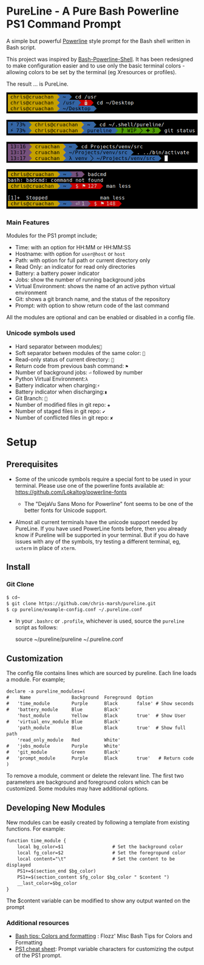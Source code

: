 PureLine - A Pure Bash Powerline PS1 Command Prompt
===================================================

A simple but powerful [Powerline](https://github.com/Lokaltog/vim-powerline) style prompt for the Bash shell written in Bash script.

This project was inspired by [Bash-Powerline-Shell](https://github.com/abhijitvalluri/bash-powerline-shell). It has been redesigned to make configuration easier and to use only the basic terminal colors - allowing colors to be set by the terminal (eg Xresources or profiles).

The result ... is PureLine.

![Default Install](/Screenshots/screen1.png?raw=true "PureLine Bash PS1: Default install")

![Battery and Git Modules](/Screenshots/screen2.png?raw=true "PureLine Bash PS1: Battery and Git Modules")

![Time and Python Virtual Modules](/Screenshots/screen3.png?raw=true "PureLine Bash PS1: Time and Python Virtual Modules")

![Jobs and Prompt Modules](/Screenshots/screen4.png?raw=true "PureLine Bash PS1: Jobs and Prompt Modules")

### Main Features

Modules for the PS1 prompt include;

* Time: with an option for HH:MM or HH:MM:SS
* Hostname: with option for `user@host` or `host`
* Path: with option for full path or current directory only
* Read Only: an indicator for read only directories
* Battery: a battery power indicator
* Jobs: show the number of running background jobs
* Virtual Environment: shows the name of an active python virtual environment
* Git: shows a git branch name, and the status of the repository
* Prompt: with option to show return code of the last command

All the modules are optional and can be enabled or disabled in a config file.

### Unicode symbols used

* Hard separator between modules``
* Soft separator betwen modules of the same color: ``
* Read-only status of current directory: ``
* Return code from previous bash command: `⚑`
* Number of background jobs: `⏎` followed by number
* Python Virtual Environment:`λ`
* Battery indicator when charging:`⚡`
* Battery indicator when discharging:`▮`
* Git Branch: ``
* Number of modified files in git repo: `✚`
* Number of staged files in git repo: `✔`
* Number of conflicted files in git repo: `✘`

# Setup

## Prerequisites

* Some of the unicode symbols require a special font to be used in your terminal. Please use one of the powerline fonts available at: https://github.com/Lokaltog/powerline-fonts

  * The "DejaVu Sans Mono for Powerline" font seems to be one of the better fonts for Unicode support.

* Almost all current terminals have the unicode support needed by PureLine. If you have used PowerLine fonts before, then you already know if Pureline will be supported in your terminal. But if you do have issues with any of the symbols, try testing a different terminal, eg, `uxterm` in place of `xterm`.

## Install

### Git Clone

    $ cd~
    $ git clone https://github.com/chris-marsh/pureline.git
    $ cp pureline/example-config.conf ~/.pureline.conf

* In your `.bashrc` or `.profile`, whichever is used, source the `pureline` script as follows:

    source ~/pureline/pureline ~/.pureline.conf

## Customization

The config file contains lines which are sourced by pureline. Each line loads a module. For example;

    declare -a pureline_modules=(
    #    Name               Background  Foreground  Option
    #   'time_module	    Purple      Black       false' # Show seconds
    #   'battery_module     Blue        Black'
        'host_module    	Yellow      Black       true'  # Show User
    #   'virtual_env_module Blue        Black'
        'path_module        Blue        Black       true'  # Show full path
        'read_only_module   Red         White'
    #   'jobs_module        Purple	    White'
    #   'git_module         Green       Black'
    #   'prompt_module	    Purple	    Black       true'   # Return code
    )

To remove a module, comment or delete the relevant line. The first two parameters are background and foreground colors which can be customized. Some modules may have additional options.

## Developing New Modules

New modules can be easily created by following a template from existing functions. For example:

    function time_module {
        local bg_color=$1                  # Set the background color
        local fg_color=$2                  # Set the foregropund color
        local content="\t"                 # Set the content to be displayed
        PS1+=$(section_end $bg_color)
        PS1+=$(section_content $fg_color $bg_color " $content ")
        __last_color=$bg_color
    }

The $content variable can be modified to show any output wanted on the prompt

### Additional resources

* [Bash tips: Colors and formatting](https://misc.flogisoft.com/bash/tip_colors_and_formatting) : Flozz' Misc Bash Tips for Colors and Formatting
* [PS1 cheat sheet](https://ss64.com/bash/syntax-prompt.html): Prompt variable characters for customizing the output of the PS1 prompt.

